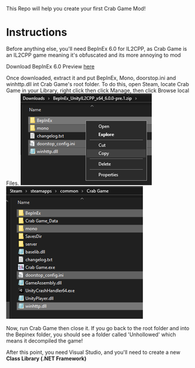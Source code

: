 This Repo will help you create your first Crab Game Mod!

# Instructions
Before anything else, you'll need BepInEx 6.0 for IL2CPP, as Crab Game is an IL2CPP game meaning it's obfuscated and its more annoying to mod

Download BepInEx 6.0 Preview [here](https://github.com/BepInEx/BepInEx/releases/v6.0.0-pre.1)

Once downloaded, extract it and put BepInEx, Mono, doorstop.ini and winhttp.dll int Crab Game's root folder. To do this, open Steam, locate Crab Game in your Library, right click then click Manage, then click Browse local Files.
<img src="Images/screenshot1.png">
<img src="Images/screenshot2.png">

Now, run Crab Game then close it. If you go back to the root folder and into the Bepinex folder, you should see a folder called 'Unhollowed' which means it decompiled the game!

After this point, you need Visual Studio, and you'll need to create a new **Class Library (.NET Framework)**
